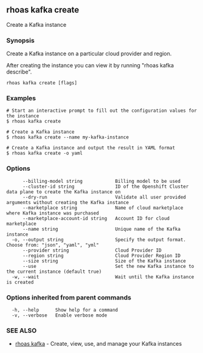 ## rhoas kafka create

Create a Kafka instance

### Synopsis

Create a Kafka instance on a particular cloud provider and region.

After creating the instance you can view it by running "rhoas kafka describe".


```
rhoas kafka create [flags]
```

### Examples

```
# Start an interactive prompt to fill out the configuration values for the instance
$ rhoas kafka create

# Create a Kafka instance
$ rhoas kafka create --name my-kafka-instance

# Create a Kafka instance and output the result in YAML format
$ rhoas kafka create -o yaml

```

### Options

```
      --billing-model string            Billing model to be used
      --cluster-id string               ID of the Openshift Cluster data plane to create the Kafka instance on
      --dry-run                         Validate all user provided arguments without creating the Kafka instance
      --marketplace string              Name of cloud marketplace where Kafka instance was purchased
      --marketplace-account-id string   Account ID for cloud marketplace
      --name string                     Unique name of the Kafka instance
  -o, --output string                   Specify the output format. Choose from: "json", "yaml", "yml"
      --provider string                 Cloud Provider ID
      --region string                   Cloud Provider Region ID
      --size string                     Size of the Kafka instance
      --use                             Set the new Kafka instance to the current instance (default true)
  -w, --wait                            Wait until the Kafka instance is created
```

### Options inherited from parent commands

```
  -h, --help      Show help for a command
  -v, --verbose   Enable verbose mode
```

### SEE ALSO

* [rhoas kafka](rhoas_kafka.md)	 - Create, view, use, and manage your Kafka instances

